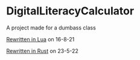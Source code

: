 # DigitalLiteracyCalculator
A project made for a dumbass class

[Rewritten in Lua](https://github.com/JustASpeedrunner/DigitalLiteracyCalculatorRewrite) on 16-8-21

[Rewritten in Rust](https://github.com/JustASpeedrunner/DigitalLiteracyCalculatorRewritePartTwo) on 23-5-22
